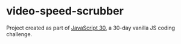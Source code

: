 # video-speed-scrubber

Project created as part of [JavaScript 30](https://javascript30.com/), a 30-day vanilla JS coding challenge.
